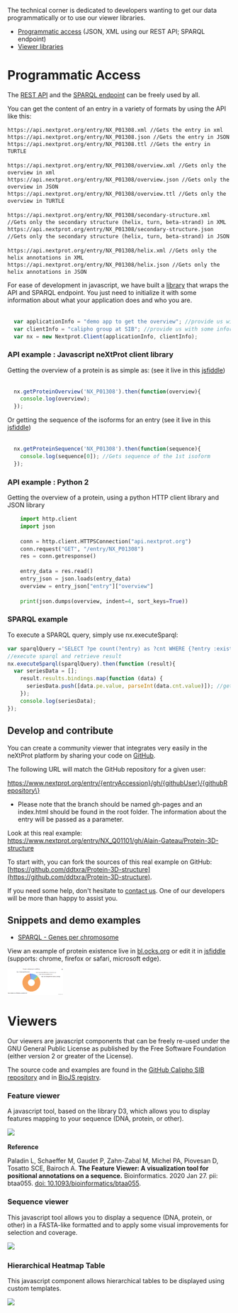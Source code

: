 The technical corner is dedicated to developers wanting to get our data programmatically or to use our viewer libraries.

* [Programmatic access](#programmatic-access) (JSON, XML using our REST API; SPARQL endpoint)
* [Viewer libraries](#viewers)

<h1><a id="programmatic-access"/>Programmatic Access</h1><!-- used like this because of the anchor -->

The [REST API](https://api.nextprot.org) and the [SPARQL endpoint](https://api.nextprot.org/sparql) can be freely used by all.

You can get the content of an entry in a variety of formats by using the API like this:

```
https://api.nextprot.org/entry/NX_P01308.xml //Gets the entry in xml
https://api.nextprot.org/entry/NX_P01308.json //Gets the entry in JSON
https://api.nextprot.org/entry/NX_P01308.ttl //Gets the entry in TURTLE

https://api.nextprot.org/entry/NX_P01308/overview.xml //Gets only the overview in xml
https://api.nextprot.org/entry/NX_P01308/overview.json //Gets only the overview in JSON
https://api.nextprot.org/entry/NX_P01308/overview.ttl //Gets only the overview in TURTLE

https://api.nextprot.org/entry/NX_P01308/secondary-structure.xml //Gets only the secondary structure (helix, turn, beta-strand) in XML
https://api.nextprot.org/entry/NX_P01308/secondary-structure.json //Gets only the secondary structure (helix, turn, beta-strand) in JSON

https://api.nextprot.org/entry/NX_P01308/helix.xml //Gets only the helix annotations in XML
https://api.nextprot.org/entry/NX_P01308/helix.json //Gets only the helix annotations in JSON
```

For ease of development in javascript, we have built a [library](https://github.com/calipho-sib/nextprot-js) that wraps the API and SPARQL endpoint. You just need to initialize it with some information about what your application does and who you are.

```javascript

  var applicationInfo = "demo app to get the overview"; //provide us with some information about what your app is doing
  var clientInfo = "calipho group at SIB"; //provide us with some information about who you are
  var nx = new Nextprot.Client(applicationInfo, clientInfo);

```

### API example : Javascript neXtProt client library

Getting the overview of a protein is as simple as: (see it live in this [jsfiddle](https://jsfiddle.net/matschaeff/5wdg7qv1/9/)\)

```javascript

  nx.getProteinOverview('NX_P01308').then(function(overview){
    console.log(overview);
  });  

```

Or getting the sequence of the isoforms for an entry (see it live in this [jsfiddle](http://jsfiddle.net/matschaeff/qj8zb9u7/10/)\)

```javascript

  nx.getProteinSequence('NX_P01308').then(function(sequence){
    console.log(sequence[0]); //Gets sequence of the 1st isoform
  });  

```

### API example : Python 2

Getting the overview of a protein, using a python HTTP client library and JSON library

```python
    import http.client
    import json

    conn = http.client.HTTPSConnection("api.nextprot.org")
    conn.request("GET", "/entry/NX_P01308")
    res = conn.getresponse()

    entry_data = res.read()
    entry_json = json.loads(entry_data)
    overview = entry_json["entry"]["overview"]

    print(json.dumps(overview, indent=4, sort_keys=True))
```


### SPARQL example 

To execute a SPARQL query, simply use nx.executeSparql:

```javascript
var sparqlQuery ='SELECT ?pe count(?entry) as ?cnt WHERE {?entry :existence ?pe} group by ?pe';
//execute sparql and retrieve result
nx.executeSparql(sparqlQuery).then(function (result){
  var seriesData = [];
    result.results.bindings.map(function (data) {
      seriesData.push([data.pe.value, parseInt(data.cnt.value)]); //gets number of entries
    });
    console.log(seriesData);
});
```


## Develop and contribute

You can create a community viewer that integrates very easily in the neXtProt platform by sharing your code on [GitHub](https://www.github.com/).

The following URL will match the GitHub repository for a given user:

https://www.nextprot.org/entry/{entryAccession}/gh/{githubUser}/{githubRepository\}

-	Please note that the branch should be named gh-pages and an index.html should be found in the root folder. The information about the entry will be passed as a parameter.

Look at this real example: https://www.nextprot.org/entry/NX_Q01101/gh/Alain-Gateau/Protein-3D-structure

To start with, you can fork the sources of this real example on GitHub: [https://github.com/ddtxra/Protein-3D-structure](https://github.com/ddtxra/Protein-3D-structure). 

If you need some help, don't hesitate to [contact us](mailto:support@nextprot.org). One of our developers will be more than happy to assist you.



## Snippets and demo examples  

-	[SPARQL - Genes per chromosome](http://bl.ocks.org/ddtxra/4a5189dba66cd84aefd1)

View an example of protein existence live in [bl.ocks.org](http://bl.ocks.org/ddtxra/a1fd0e5613ed6b72ff8f) or edit it in [jsfiddle](http://jsfiddle.net/matschaeff/0preyjw7/8/) (supports: chrome, firefox or safari, microsoft edge).

<a href="http://bl.ocks.org/ddtxra/a1fd0e5613ed6b72ff8f" target="_blank"> <img width="25%" src="https://raw.githubusercontent.com/calipho-sib/nextprot-docs/master/help/assets/pie-protein-chart-existence.png"/></a>



<h1><a id="viewers"/>Viewers</h1><!-- used like this because of the anchor -->

Our viewers are javascript components that can be freely re-used under the GNU General Public License as published by the Free Software Foundation (either version 2 or greater of the License).

The source code and examples are found in the [GitHub Calipho SIB repository](http://www.github.com/calipho-sib) and in [BioJS registry](https://biojs.net/?#/search/nextprot).

### Feature viewer

A javascript tool, based on the library D3, which allows you to display features mapping to your sequence (DNA, protein, or other).

<a href="https://cdn.rawgit.com/calipho-sib/feature-viewer/v0.1.40/examples/index.html" target="_blank"> <img src="https://cdn.rawgit.com/calipho-sib/nextprot-docs/develop/help/assets/feature-viewer.png"/></a>

**Reference**

Paladin L, Schaeffer M, Gaudet P, Zahn-Zabal M, Michel PA, Piovesan D, Tosatto SCE, Bairoch A. **The Feature Viewer: A visualization tool for positional annotations on a sequence.** Bioinformatics. 2020 Jan 27. pii: btaa055. [doi: 10.1093/bioinformatics/btaa055](http://dx.doi.org/10.1093/bioinformatics/btaa055).

### Sequence viewer

This javascript tool allows you to display a sequence (DNA, protein, or other) in a FASTA-like formatted and to apply some visual improvements for selection and coverage.

<a href="https://cdn.rawgit.com/calipho-sib/sequence-viewer/master/examples/index.html" target="_blank"> <img src="https://cdn.rawgit.com/calipho-sib/nextprot-docs/develop/help/assets/sequence-viewer.png"/></a>


### Hierarchical Heatmap Table 

This javascript component allows hierarchical tables to be displayed using custom templates.

<a href="https://cdn.rawgit.com/calipho-sib/hierarchic-heatmap-table-component/master/doc/index.html" target="_blank"> <img src="https://cdn.rawgit.com/calipho-sib/nextprot-docs/develop/help/assets/hierarchical-heatmap-table.png"/></a>
